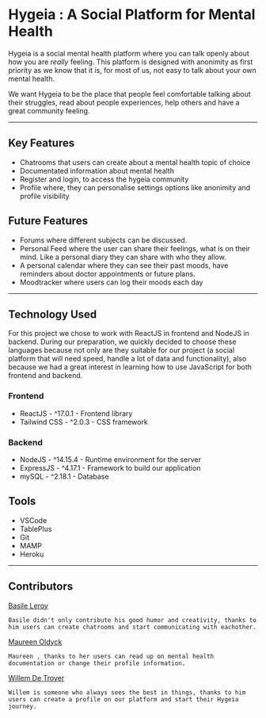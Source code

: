 # Hygeia : A Social Platform for Mental Health

Hygeia is a social mental health platform where you can talk openly about how you are <i>really</i> feeling. This platform is designed with anonimity as first priority as we know that it is, for most of us, not easy to talk about your own mental health. 

We want Hygeia to be the place that people feel comfortable talking about their struggles, read about people experiences, help others and have a great community feeling.

<!-- View Demo -->

<hr>

## Key Features

* Chatrooms that users can create about a mental health topic of choice
* Documentated information about mental health
* Register and login, to access the hygeia community
* Profile where, they can personalise settings options like anonimity and profile visibility

<!-- Screenshots? -->
## Future Features

* Forums where different subjects can be discussed.
* Personal Feed where the user can share their feelings, what is on their mind. Like a personal diary they can share with who they allow.
* A personal calendar where they can see their past moods, have reminders about doctor appointments or future plans.
* Moodtracker where users can log their moods each day

<hr>

## Technology Used

For this project we chose to work with ReactJS in frontend and NodeJS in backend. During our preparation, we quickly decided to choose these languages because not only are they suitable for our project (a social platform that will need speed, handle a lot of data and functionality), also because we had a great interest in learning how to use JavaScript for both frontend and backend.
### Frontend
* ReactJS - ^17.0.1 - Frontend library
* Tailwind CSS - ^2.0.3 - CSS framework
### Backend
* NodeJS - ^14.15.4 - Runtime environment for the server
* ExpressJS - ^4.17.1 - Framework to build our application
* mySQL - ^2.18.1 - Database

## Tools

* VSCode
* TablePlus 
* Git
* MAMP
* Heroku 

<hr>

## Contributors

[Basile Leroy](https://github.com/basileLeroy)

    Basile didn't only contribute his good humor and creativity, thanks to him users can create chatrooms and start communicating with eachother. 

[Maureen Oldyck](https://github.com/maureenoldyck)

    Maureen , thanks to her users can read up on mental health documentation or change their profile information.

[Willem De Troyer](https://github.com/WillemDT369)

    Willem is someone who always sees the best in things, thanks to him users can create a profile on our platform and start their Hygeia journey.